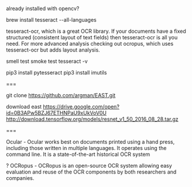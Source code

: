 already installed with opencv?

brew install tesseract --all-languages

tesseract-ocr, which is a great OCR library. If your documents have a fixed structured (consistent layout of text fields) then tesseract-ocr is all you need. For more advanced analysis checking out ocropus, which uses tesseract-ocr but adds layout analysis.

smell test   smoke test
tesseract -v

pip3 install pytesseract
pip3 install imutils

===

git clone https://github.com/argman/EAST.git

download east
https://drive.google.com/open?id=0B3APw5BZJ67ETHNPaU9xUkVoV0U
http://download.tensorflow.org/models/resnet_v1_50_2016_08_28.tar.gz

===

Ocular - Ocular works best on documents printed using a hand press, including those written in multiple languages. It operates using the command line. It is a state-of-the-art historical OCR system

? OCRopus - OCRopus is an open-source OCR system allowing easy evaluation and reuse of the OCR components by both researchers and companies. 
